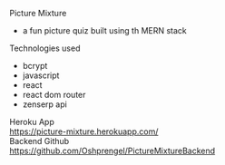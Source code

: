 Picture Mixture

- a fun picture quiz built using th MERN stack

Technologies used

- bcrypt
- javascript
- react
- react dom router
- zenserp api

Heroku App\
 https://picture-mixture.herokuapp.com/ \
Backend Github\
 https://github.com/Oshprengel/PictureMixtureBackend

